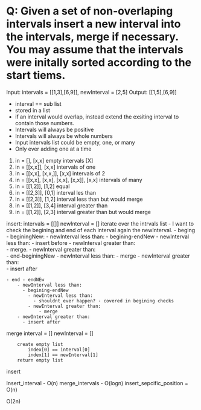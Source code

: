 # Q: Given a set of non-overlaping intervals insert a new interval into the intervals, merge if necessary. You may assume that the intervals were initally sorted according to the start tiems. 

Input: intervals = [[1,3],[6,9]], newInterval = [2,5]
Output: [[1,5],[6,9]]

- interval == sub list
- stored in a list
- if an interval would overlap, instead extend the exsiting interval to contain those numbers. 
- Intervals will always be positive 
- Intervals will always be whole numbers
- Input intervals list could be empty, one, or many
- Only ever adding one at a time 

1. in = [], [x,x] empty intervals [X]
2. in = [[x,x]], [x,x] intervals of one
3. in = [[x,x], [x,x,]], [x,x] intervals of 2
4. in = [[x,x], [x,x], [x,x], [x,x]], [x,x] intervals of many
5. in = [[1,2]], [1,2] equal
6. in = [[2,3]], [0,1] interval les than 
7. in = [[2,3]], [1,2] interval less than but would merge
8. in = [[1,2]], [3,4] interval greater than 
9. in = [[1,2]], [2,3] interval greater than but would merge

insert: 
    intervals = [[]]
    newInterval = []
iterate over the intrvals list 
    - I want to check the begining and end of each interval again the newInterval. 
      - beging - beginingNew: 
        - newInterval less than: 
          - begining-endNew 
            - newInterval less than:
              - insert before 
            - newInterval greater than:  
              - merge. 
        - newInterval greater than:  
          - end-beginingNew
            - newInterval less than: 
              - merge
            - newInterval greater than:  
              - insert after
       
    - end - endNEw 
        - newInterval less than: 
          - begining-endNew
            - newInterval less than: 
              - shouldnt ever happen? - covered in begining checks
            - newInterval greater than:  
                - merge
        - newInterval greater than: 
          - insert after
 
merge 
    interval = []
    newInterval = []

        create empty list 
            index[0] == interval[0] 
            index[1] == newInterval[1]
        return empty list 

insert 

Insert_interval - O(n)
merge_intervals - O(logn)
insert_sepcific_position = O(n)

O(2n)